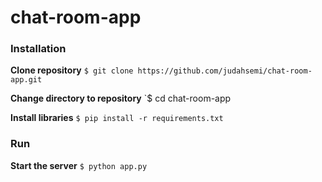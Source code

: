 # chat-room-app

### Installation

**Clone repository**
`$ git clone https://github.com/judahsemi/chat-room-app.git`

**Change directory to repository**
`$ cd chat-room-app

**Install libraries**
`$ pip install -r requirements.txt`

### Run

**Start the server**
`$ python app.py`
